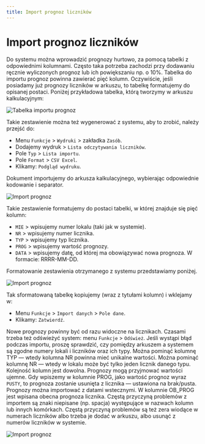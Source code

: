 ```yaml
---
title: Import prognoz liczników
---
```


# Import prognoz liczników

Do systemu można wprowadzić prognozy hurtowo, za pomocą tabelki z odpowiednimi kolumnami. Często taka potrzeba zachodzi przy dodawaniu ręcznie wyliczonych prognoz lub ich powiększaniu np. o 10%. Tabelka do importu prognoz powinna zawierać pięć kolumn. Oczywiście, jeśli posiadamy już prognozy liczników w arkuszu, to tabelkę formatujemy do opisanej postaci. Poniżej przykładowa tabelka, którą tworzymy w arkuszu kalkulacyjnym:

![Tabelka importu prognoz](tabelkaimpprog.png)

Takie zestawienie można też wygenerować z systemu, aby to zrobić, należy przejść do:

- Menu `Funkcje` > `Wydruki` > zakładka `Zasób`.
- Dodajemy wydruk > `Lista odczytywania liczników`.
- Pole `Typ` > `Lista importu`.
- Pole `Format` > `CSV Excel`.
- Klikamy: `Podgląd wydruku`.

Dokument importujemy do arkusza kalkulacyjnego, wybierając odpowiednie kodowanie i separator.

![Import prognoz](importprognoz1.gif)

Takie zestawienie formatujemy do postaci tabelki, w której znajduje się pięć kolumn:

- `MIE` > wpisujemy numer lokalu (taki jak w systemie).
- `NR` > wpisujemy numer licznika.
- `TYP` > wpisujemy typ licznika.
- `PROG` > wpisujemy wartość prognozy.
- `DATA` > wpisujemy datę, od której ma obowiązywać nowa prognoza. W formacie: RRRR-MM-DD.

Formatowanie zestawienia otrzymanego z systemu przedstawiamy poniżej.

![Import prognoz](importprognoz2.gif)

Tak sformatowaną tabelkę kopiujemy (wraz z tytułami kolumn) i wklejamy w:

- Menu `Funkcje` > `Import danych` > `Pole dane`.
- Klikamy: `Zatwierdź`.

Nowe prognozy powinny być od razu widoczne na licznikach. Czasami trzeba też odświeżyć system: menu `Funkcje` > `Odśwież`. Jeśli wystąpi błąd podczas importu, proszę sprawdzić, czy pomiędzy arkuszem a systemem są zgodne numery lokali i liczników oraz ich typy. Można pominąć kolumnę TYP — wtedy kolumna NR powinna mieć unikalne wartości. Można pominąć kolumnę NR — wtedy w lokalu może być tylko jeden licznik danego typu. Kolejność kolumn jest dowolna. Prognozy mogą przyjmować wartości ujemne. Gdy wpiszemy w kolumnie PROG, jako wartość prognoz wyraz `PUSTY`, to prognoza zostanie usunięta z licznika — ustawiona na brak/pusta. Prognozy można importować z datami wstecznymi. W kolumnie OB_PROG jest wpisana obecna prognoza licznika. Częstą przyczyną problemów z importem są znaki niepisane (np. spacja) występujące w nazwach kolumn lub innych komórkach. Częstą przyczyną problemów są też zera wiodące w numerach liczników albo trzeba je dodać w arkuszu, albo usunąć z numerów liczników w systemie.

![Import prognoz](importprognoz3.gif)